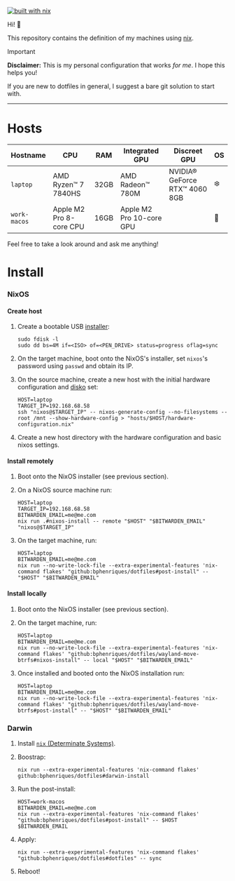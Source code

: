 [![built with nix](https://builtwithnix.org/badge.svg)](https://builtwithnix.org)

Hi! 👋 

This repository contains the definition of my machines using [nix](https://nixos.org/).

> [!IMPORTANT]
> **Disclaimer:** This is my personal configuration that works _for me_. I hope this helps you!
> 
> If you are new to dotfiles in general, I suggest a bare git solution to start with.

----

# Hosts

| Hostname     | CPU                     | RAM  | Integrated GPU           | Discreet GPU                  | OS |
|--------------|-------------------------|------|--------------------------|-------------------------------|----|
| `laptop`     | AMD Ryzen™ 7 7840HS     | 32GB | AMD Radeon™ 780M         | NVIDIA® GeForce RTX™ 4060 8GB | ❄️ |
| `work-macos` | Apple M2 Pro 8-core CPU | 16GB | Apple M2 Pro 10-core GPU |                               | 🍏 |

Feel free to take a look around and ask me anything!

# Install

### NixOS

#### Create host

1. Create a bootable USB [installer](https://nixos.org/download/):
   ```shell
   sudo fdisk -l
   sudo dd bs=4M if=<ISO> of=<PEN_DRIVE> status=progress oflag=sync
   ```

2. On the target machine, boot onto the NixOS's installer, set `nixos`'s password using `passwd` and obtain its IP.
3. On the source machine, create a new host with the initial hardware configuration and [disko](https://github.com/nix-community/disko) set:
   ```shell
   HOST=laptop
   TARGET_IP=192.168.68.58
   ssh "nixos@$TARGET_IP" -- nixos-generate-config --no-filesystems --root /mnt --show-hardware-config > "hosts/$HOST/hardware-configuration.nix"
   ```

4. Create a new host directory with the hardware configuration and basic nixos settings.

#### Install remotely

1. Boot onto the NixOS installer (see previous section).
2. On a NixOS source machine run:
    ```shell
    HOST=laptop
    TARGET_IP=192.168.68.58
    BITWARDEN_EMAIL=me@me.com
    nix run .#nixos-install -- remote "$HOST" "$BITWARDEN_EMAIL" "nixos@$TARGET_IP"
    ```

3. On the target machine, run:
    ```shell
    HOST=laptop
    BITWARDEN_EMAIL=me@me.com
    nix run --no-write-lock-file --extra-experimental-features 'nix-command flakes' "github:bphenriques/dotfiles#post-install" -- "$HOST" "$BITWARDEN_EMAIL"
    ```

#### Install locally

1. Boot onto the NixOS installer (see previous section).

2. On the target machine, run:
    ```shell
    HOST=laptop
    BITWARDEN_EMAIL=me@me.com
    nix run --no-write-lock-file --extra-experimental-features 'nix-command flakes' "github:bphenriques/dotfiles/wayland-move-btrfs#nixos-install" -- local "$HOST" "$BITWARDEN_EMAIL"   
    ```

3. Once installed and booted onto the NixOS installation run:
    ```shell
    HOST=laptop
    BITWARDEN_EMAIL=me@me.com
    nix run --no-write-lock-file --extra-experimental-features 'nix-command flakes' "github:bphenriques/dotfiles/wayland-move-btrfs#post-install" -- "$HOST" "$BITWARDEN_EMAIL"
    ```

### Darwin

1. Install [`nix` (Determinate Systems)](https://determinate.systems/nix-installer/).
2. Boostrap:
   ```shell
   nix run --extra-experimental-features 'nix-command flakes' github:bphenriques/dotfiles#darwin-install
   ```
   
3. Run the post-install:
   ```shell
   HOST=work-macos
   BITWARDEN_EMAIL=me@me.com
   nix run --extra-experimental-features 'nix-command flakes' "github:bphenriques/dotfiles#post-install" -- $HOST $BITWARDEN_EMAIL
   ```

5. Apply:
   ```shell
   nix run --extra-experimental-features 'nix-command flakes' "github:bphenriques/dotfiles#dotfiles" -- sync
   ```

6. Reboot!
